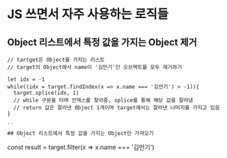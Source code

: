 # JS 쓰면서 자주 사용하는 로직들

## Object 리스트에서 특정 값을 가지는 Object 제거
```
// tartget은 Object를 가지는 리스트
// target의 Object에서 name이 '김만기'인 오브젝트를 모두 제거하기

let idx = -1
while((idx = target.findIndex(x => x.name === '김만기') > -1)){
  target.splice(idx, 1)
  // while 구문을 타며 인덱스를 찾아줌, splice를 통해 해당 값을 잘라냄
  // return 값은 잘라낸 Object 1개이며 target에서는 잘라낸 나머지를 가지고 있음
}

``
## Object 리스트에서 특정 값을 가지는 Object만 가져오기

```
const result = target.filter(x => x.name === '김만기')
```
